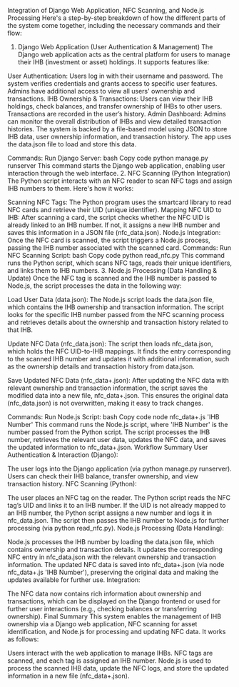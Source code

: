 Integration of Django Web Application, NFC Scanning, and Node.js Processing
Here's a step-by-step breakdown of how the different parts of the system come together, including the necessary commands and their flow:

1. Django Web Application (User Authentication & Management)
The Django web application acts as the central platform for users to manage their IHB (investment or asset) holdings. It supports features like:

User Authentication: Users log in with their username and password. The system verifies credentials and grants access to specific user features. Admins have additional access to view all users' ownership and transactions.
IHB Ownership & Transactions: Users can view their IHB holdings, check balances, and transfer ownership of IHBs to other users. Transactions are recorded in the user’s history.
Admin Dashboard: Admins can monitor the overall distribution of IHBs and view detailed transaction histories.
The system is backed by a file-based model using JSON to store IHB data, user ownership information, and transaction history. The app uses the data.json file to load and store this data.

Commands:
Run Django Server:
bash
Copy code
python manage.py runserver
This command starts the Django web application, enabling user interaction through the web interface.
2. NFC Scanning (Python Integration)
The Python script interacts with an NFC reader to scan NFC tags and assign IHB numbers to them. Here's how it works:

Scanning NFC Tags: The Python program uses the smartcard library to read NFC cards and retrieve their UID (unique identifier).
Mapping NFC UID to IHB: After scanning a card, the script checks whether the NFC UID is already linked to an IHB number. If not, it assigns a new IHB number and saves this information in a JSON file (nfc_data.json).
Node.js Integration: Once the NFC card is scanned, the script triggers a Node.js process, passing the IHB number associated with the scanned card.
Commands:
Run NFC Scanning Script:
bash
Copy code
python read_nfc.py
This command runs the Python script, which scans NFC tags, reads their unique identifiers, and links them to IHB numbers.
3. Node.js Processing (Data Handling & Update)
Once the NFC tag is scanned and the IHB number is passed to Node.js, the script processes the data in the following way:

Load User Data (data.json): The Node.js script loads the data.json file, which contains the IHB ownership and transaction information. The script looks for the specific IHB number passed from the NFC scanning process and retrieves details about the ownership and transaction history related to that IHB.

Update NFC Data (nfc_data.json): The script then loads nfc_data.json, which holds the NFC UID-to-IHB mappings. It finds the entry corresponding to the scanned IHB number and updates it with additional information, such as the ownership details and transaction history from data.json.

Save Updated NFC Data (nfc_data+.json): After updating the NFC data with relevant ownership and transaction information, the script saves the modified data into a new file, nfc_data+.json. This ensures the original data (nfc_data.json) is not overwritten, making it easy to track changes.

Commands:
Run Node.js Script:
bash
Copy code
node nfc_data+.js 'IHB Number'
This command runs the Node.js script, where 'IHB Number' is the number passed from the Python script. The script processes the IHB number, retrieves the relevant user data, updates the NFC data, and saves the updated information to nfc_data+.json.
Workflow Summary
User Authentication & Interaction (Django):

The user logs into the Django application (via python manage.py runserver).
Users can check their IHB balance, transfer ownership, and view transaction history.
NFC Scanning (Python):

The user places an NFC tag on the reader.
The Python script reads the NFC tag’s UID and links it to an IHB number.
If the UID is not already mapped to an IHB number, the Python script assigns a new number and logs it in nfc_data.json.
The script then passes the IHB number to Node.js for further processing (via python read_nfc.py).
Node.js Processing (Data Handling):

Node.js processes the IHB number by loading the data.json file, which contains ownership and transaction details.
It updates the corresponding NFC entry in nfc_data.json with the relevant ownership and transaction information.
The updated NFC data is saved into nfc_data+.json (via node nfc_data+.js 'IHB Number'), preserving the original data and making the updates available for further use.
Integration:

The NFC data now contains rich information about ownership and transactions, which can be displayed on the Django frontend or used for further user interactions (e.g., checking balances or transferring ownership).
Final Summary
This system enables the management of IHB ownership via a Django web application, NFC scanning for asset identification, and Node.js for processing and updating NFC data. It works as follows:

Users interact with the web application to manage IHBs.
NFC tags are scanned, and each tag is assigned an IHB number.
Node.js is used to process the scanned IHB data, update the NFC logs, and store the updated information in a new file (nfc_data+.json).
